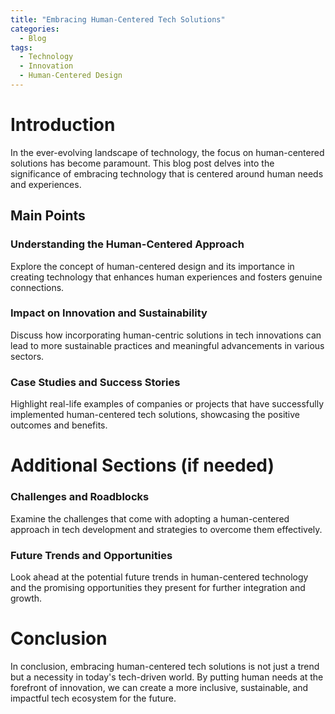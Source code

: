 ```yaml
---
title: "Embracing Human-Centered Tech Solutions"
categories:
  - Blog
tags:
  - Technology
  - Innovation
  - Human-Centered Design
---
```


# Introduction
In the ever-evolving landscape of technology, the focus on human-centered solutions has become paramount. This blog post delves into the significance of embracing technology that is centered around human needs and experiences.

## Main Points
### Understanding the Human-Centered Approach
Explore the concept of human-centered design and its importance in creating technology that enhances human experiences and fosters genuine connections.

### Impact on Innovation and Sustainability
Discuss how incorporating human-centric solutions in tech innovations can lead to more sustainable practices and meaningful advancements in various sectors.

### Case Studies and Success Stories
Highlight real-life examples of companies or projects that have successfully implemented human-centered tech solutions, showcasing the positive outcomes and benefits.

# Additional Sections (if needed)
### Challenges and Roadblocks
Examine the challenges that come with adopting a human-centered approach in tech development and strategies to overcome them effectively.

### Future Trends and Opportunities
Look ahead at the potential future trends in human-centered technology and the promising opportunities they present for further integration and growth.

# Conclusion
In conclusion, embracing human-centered tech solutions is not just a trend but a necessity in today's tech-driven world. By putting human needs at the forefront of innovation, we can create a more inclusive, sustainable, and impactful tech ecosystem for the future.
